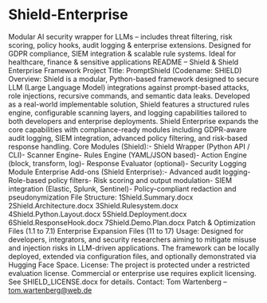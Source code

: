 # Shield-Enterprise
Modular AI security wrapper for LLMs – includes threat filtering, risk scoring, policy hooks, audit logging &amp; enterprise extensions. Designed for GDPR compliance, SIEM integration &amp; scalable rule systems. Ideal for healthcare, finance &amp; sensitive applications
README – Shield & Shield Enterprise 
Framework
 Project Title: PromptShield (Codename: SHIELD)
 Overview:
 Shield is a modular, Python-based framework designed to secure LLM (Large Language 
Model) integrations against prompt-based attacks, role injections, recursive commands, and 
semantic data leaks. Developed as a real-world implementable solution, Shield features a 
structured rules engine, configurable scanning layers, and logging capabilities tailored to both
 developers and enterprise deployments.
 Shield Enterprise expands the core capabilities with compliance-ready modules including 
GDPR-aware audit logging, SIEM integration, advanced policy filtering, and risk-based 
response handling.
 Core Modules (Shield):- Shield Wrapper (Python API / CLI)- Scanner Engine- Rules Engine (YAML/JSON based)- Action Engine (block, transform, log)- Response Evaluator (optional)- Security Logging Module
 Enterprise Add-ons (Shield Enterprise):- Advanced audit logging- Role-based policy filters- Risk scoring and output modulation- SIEM integration (Elastic, Splunk, Sentinel)- Policy-compliant redaction and pseudonymization
 File Structure:
 1Shield.Summary.docx
 2Shield.Architecture.docx
 3Shield.Rulesystem.docx
 4Shield.Python.Layout.docx
 5Shield.Deployment.docx
 6Shield.ResponseHook.docx
 7Shield.Demo.Plan.docx
Patch & Optimization Files (1.1 to 7.1)
 Enterprise Expansion Files (11 to 17)
 Usage:
 Designed for developers, integrators, and security researchers aiming to mitigate misuse and 
injection risks in LLM-driven applications. The framework can be locally deployed, extended 
via configuration files, and optionally demonstrated via Hugging Face Space.
 License:
 The project is protected under a restricted evaluation license. Commercial or enterprise use 
requires explicit licensing. See SHIELD_LICENSE.docx for details.
 Contact:
 Tom Wartenberg – tom.wartenberg@web.de
